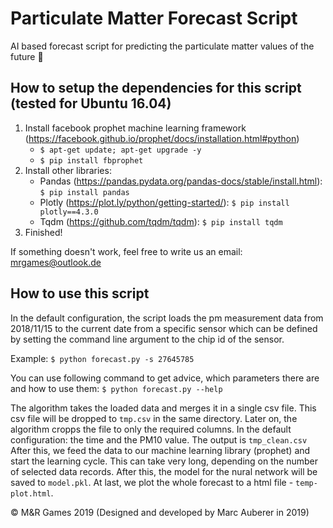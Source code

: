 # Particulate Matter Forecast Script
AI based forecast script for predicting the particulate matter values of the future 🔮

## How to setup the dependencies for this script (tested for Ubuntu 16.04)
1. Install facebook prophet machine learning framework (https://facebook.github.io/prophet/docs/installation.html#python)
   * `$ apt-get update; apt-get upgrade -y`
   * `$ pip install fbprophet`
2. Install other libraries:
   * Pandas (https://pandas.pydata.org/pandas-docs/stable/install.html): `$ pip install pandas`
   * Plotly (https://plot.ly/python/getting-started/): `$ pip install plotly==4.3.0`
   * Tqdm (https://github.com/tqdm/tqdm): `$ pip install tqdm`
3. Finished!

If something doesn't work, feel free to write us an email: mrgames@outlook.de

## How to use this script
In the default configuration, the script loads the pm measurement data from 2018/11/15 to the current date from a specific sensor which can be defined by setting the command line argument to the chip id of the sensor.

Example:
`$ python forecast.py -s 27645785`

You can use following command to get advice, which parameters there are and how to use them:
`$ python forecast.py --help`

The algorithm takes the loaded data and merges it in a single csv file. This csv file will be dropped to `tmp.csv` in the same directory. Later on, the algorithm cropps the file to only the required columns. In the default configuration: the time and the PM10 value. The output is `tmp_clean.csv`
After this, we feed the data to our machine learning library (prophet) and start the learning cycle. This can take very long, depending on the number of selected data records. After this, the model for the nural network will be saved to `model.pkl`.
At last, we plot the whole forecast to a html file - `temp-plot.html`.

© M&R Games 2019 (Designed and developed by Marc Auberer in 2019)